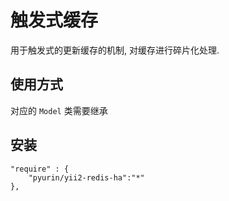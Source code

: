 
触发式缓存
========================================
用于触发式的更新缓存的机制, 对缓存进行碎片化处理.


使用方式
----------------------------------------

对应的 `Model` 类需要继承 



安装
----------------------------------------
```
"require" : {
    "pyurin/yii2-redis-ha":"*"
},

```